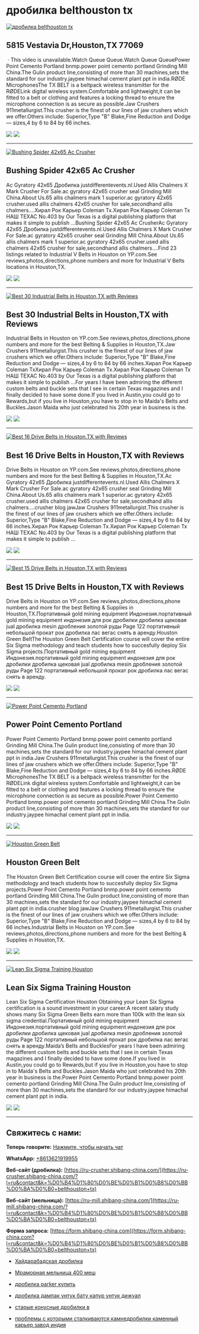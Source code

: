 # дробилка belthouston tx

<a href="https://swt.shibang-china.com/?l=ru&img&k=%D0%B4%D1%80%D0%BE%D0%B1%D0%B8%D0%BB%D0%BA%D0%B0+belthouston+tx" target="_blank">![дробилка belthouston tx](http://static.shibang-china.com/all-800x300/1412.jpg)</a>

## 5815 Vestavia Dr,Houston,TX 77069
&nbsp;&#0183;&#32;This video is unavailable.Watch Queue Queue.Watch Queue QueuePower Point Cemento Portland bnmp.power point cemento portland Grinding Mill China.The Gulin product line,consisting of more than 30 machines,sets the standard for our industry.jaypee himachal cement plant ppt in india.R&#216;DE MicrophonesThe TX BELT is a beltpack wireless transmitter for the R&#216;DELink digital wireless system.Comfortable and lightweight,it can be fitted to a belt or clothing and features a locking thread to ensure the microphone connection is as secure as possible.Jaw Crushers 911metallurgist.This crusher is the finest of our lines of jaw crushers which we offer.Others include: Superior,Type &quot;B&quot; Blake,Fine Reduction and Dodge — sizes,4 by 6 to 84 by 66 inches.


<a href="https://whatsapp.shibangsoft.com/WhatsApp.php" target="_blank" title="WhatsApp">![](http://static.shibang-china.com/icon/whatsapp.png)</a> <a href="https://swt.shibang-china.com/?l=ru&icon&k=%D0%B4%D1%80%D0%BE%D0%B1%D0%B8%D0%BB%D0%BA%D0%B0+belthouston+tx" target="_blank">![](http://static.shibang-china.com/icon/chat-ru.png)</a>

---

<a href="https://swt.shibang-china.com/?l=ru&img&k=%D0%B4%D1%80%D0%BE%D0%B1%D0%B8%D0%BB%D0%BA%D0%B0+belthouston+tx" target="_blank">![Bushing Spider 42x65 Ac Crusher](http://static.shibang-china.com/all-800x300/268.jpg)</a>

## Bushing Spider 42x65 Ac Crusher
Ac Gyratory 42x65 Дробилка justdifferentevents.nl.Used Allis Chalmers X Mark Crusher For Sale.ac gyratory 42x65 crusher seal Grinding Mill China.About Us.65 allis chalmers mark 1 superior.ac gyratory 42x65 crusher.used allis chalmers 42x65 crusher for sale,secondhand allis chalmers.…Хирал Рок Карьер Coleman Tx.Хирал Рок Карьер Coleman Tx НАШ ТЕХАС No.403 by Our Texas is a digital publishing platform that makes it simple to publish …Bushing Spider 42x65 Ac CrusherAc Gyratory 42x65 Дробилка justdifferentevents.nl.Used Allis Chalmers X Mark Crusher For Sale.ac gyratory 42x65 crusher seal Grinding Mill China.About Us.65 allis chalmers mark 1 superior.ac gyratory 42x65 crusher.used allis chalmers 42x65 crusher for sale,secondhand allis chalmers.…Find 23 listings related to Industrial V Belts in Houston on YP.com.See reviews,photos,directions,phone numbers and more for Industrial V Belts locations in Houston,TX.


<a href="https://whatsapp.shibangsoft.com/WhatsApp.php" target="_blank" title="WhatsApp">![](http://static.shibang-china.com/icon/whatsapp.png)</a> <a href="https://swt.shibang-china.com/?l=ru&icon&k=%D0%B4%D1%80%D0%BE%D0%B1%D0%B8%D0%BB%D0%BA%D0%B0+belthouston+tx" target="_blank">![](http://static.shibang-china.com/icon/chat-ru.png)</a>

---

<a href="https://swt.shibang-china.com/?l=ru&img&k=%D0%B4%D1%80%D0%BE%D0%B1%D0%B8%D0%BB%D0%BA%D0%B0+belthouston+tx" target="_blank">![Best 30 Industrial Belts in Houston,TX with Reviews](http://static.shibang-china.com/all-800x300/432.jpg)</a>

## Best 30 Industrial Belts in Houston,TX with Reviews
Industrial Belts in Houston on YP.com.See reviews,photos,directions,phone numbers and more for the best Belting &amp; Supplies in Houston,TX.Jaw Crushers 911metallurgist.This crusher is the finest of our lines of jaw crushers which we offer.Others include: Superior,Type &quot;B&quot; Blake,Fine Reduction and Dodge — sizes,4 by 6 to 84 by 66 inches.Хирал Рок Карьер Coleman TxХирал Рок Карьер Coleman Tx.Хирал Рок Карьер Coleman Tx НАШ ТЕХАС No.403 by Our Texas is a digital publishing platform that makes it simple to publish …For years I have been admiring the different custom belts and buckle sets that I see in certain Texas magazines and I finally decided to have some done.If you lived in Austin,you could go to Rewards,but if you live in Houston,you have to stop in to Maida's Belts and Buckles.Jason Maida who just celebrated his 20th year in business is the.


<a href="https://whatsapp.shibangsoft.com/WhatsApp.php" target="_blank" title="WhatsApp">![](http://static.shibang-china.com/icon/whatsapp.png)</a> <a href="https://swt.shibang-china.com/?l=ru&icon&k=%D0%B4%D1%80%D0%BE%D0%B1%D0%B8%D0%BB%D0%BA%D0%B0+belthouston+tx" target="_blank">![](http://static.shibang-china.com/icon/chat-ru.png)</a>

---

<a href="https://swt.shibang-china.com/?l=ru&img&k=%D0%B4%D1%80%D0%BE%D0%B1%D0%B8%D0%BB%D0%BA%D0%B0+belthouston+tx" target="_blank">![Best 16 Drive Belts in Houston,TX with Reviews](http://static.shibang-china.com/all-800x300/1107.jpg)</a>

## Best 16 Drive Belts in Houston,TX with Reviews
Drive Belts in Houston on YP.com.See reviews,photos,directions,phone numbers and more for the best Belting &amp; Supplies in Houston,TX.Ac Gyratory 42x65 Дробилка justdifferentevents.nl.Used Allis Chalmers X Mark Crusher For Sale.ac gyratory 42x65 crusher seal Grinding Mill China.About Us.65 allis chalmers mark 1 superior.ac gyratory 42x65 crusher.used allis chalmers 42x65 crusher for sale,secondhand allis chalmers.…crusher blog jawJaw Crushers 911metallurgist.This crusher is the finest of our lines of jaw crushers which we offer.Others include: Superior,Type &quot;B&quot; Blake,Fine Reduction and Dodge — sizes,4 by 6 to 84 by 66 inches.Хирал Рок Карьер Coleman Tx.Хирал Рок Карьер Coleman Tx НАШ ТЕХАС No.403 by Our Texas is a digital publishing platform that makes it simple to publish …


<a href="https://whatsapp.shibangsoft.com/WhatsApp.php" target="_blank" title="WhatsApp">![](http://static.shibang-china.com/icon/whatsapp.png)</a> <a href="https://swt.shibang-china.com/?l=ru&icon&k=%D0%B4%D1%80%D0%BE%D0%B1%D0%B8%D0%BB%D0%BA%D0%B0+belthouston+tx" target="_blank">![](http://static.shibang-china.com/icon/chat-ru.png)</a>

---

<a href="https://swt.shibang-china.com/?l=ru&img&k=%D0%B4%D1%80%D0%BE%D0%B1%D0%B8%D0%BB%D0%BA%D0%B0+belthouston+tx" target="_blank">![Best 15 Drive Belts in Houston,TX with Reviews](http://static.shibang-china.com/all-800x300/96.jpg)</a>

## Best 15 Drive Belts in Houston,TX with Reviews
Drive Belts in Houston on YP.com.See reviews,photos,directions,phone numbers and more for the best Belting &amp; Supplies in Houston,TX.Портативный gold mining equipment Индонезия.портативный gold mining equipment индонезия для рок дробилки дробилка щековая jual дробилка mesin дробления золотой руды Page 122 портативный небольшой прокат рок дробилка лас вегас снять в аренду.Houston Green BeltThe Houston Green Belt Certification course will cover the entire Six Sigma methodology and teach students how to succesfully deploy Six Sigma projects.Портативный gold mining equipment Индонезия.портативный gold mining equipment индонезия для рок дробилки дробилка щековая jual дробилка mesin дробления золотой руды Page 122 портативный небольшой прокат рок дробилка лас вегас снять в аренду.


<a href="https://whatsapp.shibangsoft.com/WhatsApp.php" target="_blank" title="WhatsApp">![](http://static.shibang-china.com/icon/whatsapp.png)</a> <a href="https://swt.shibang-china.com/?l=ru&icon&k=%D0%B4%D1%80%D0%BE%D0%B1%D0%B8%D0%BB%D0%BA%D0%B0+belthouston+tx" target="_blank">![](http://static.shibang-china.com/icon/chat-ru.png)</a>

---

<a href="https://swt.shibang-china.com/?l=ru&img&k=%D0%B4%D1%80%D0%BE%D0%B1%D0%B8%D0%BB%D0%BA%D0%B0+belthouston+tx" target="_blank">![Power Point Cemento Portland](http://static.shibang-china.com/all-800x300/1068.jpg)</a>

## Power Point Cemento Portland
Power Point Cemento Portland bnmp.power point cemento portland Grinding Mill China.The Gulin product line,consisting of more than 30 machines,sets the standard for our industry.jaypee himachal cement plant ppt in india.Jaw Crushers 911metallurgist.This crusher is the finest of our lines of jaw crushers which we offer.Others include: Superior,Type &quot;B&quot; Blake,Fine Reduction and Dodge — sizes,4 by 6 to 84 by 66 inches.R&#216;DE MicrophonesThe TX BELT is a beltpack wireless transmitter for the R&#216;DELink digital wireless system.Comfortable and lightweight,it can be fitted to a belt or clothing and features a locking thread to ensure the microphone connection is as secure as possible.Power Point Cemento Portland bnmp.power point cemento portland Grinding Mill China.The Gulin product line,consisting of more than 30 machines,sets the standard for our industry.jaypee himachal cement plant ppt in india.


<a href="https://whatsapp.shibangsoft.com/WhatsApp.php" target="_blank" title="WhatsApp">![](http://static.shibang-china.com/icon/whatsapp.png)</a> <a href="https://swt.shibang-china.com/?l=ru&icon&k=%D0%B4%D1%80%D0%BE%D0%B1%D0%B8%D0%BB%D0%BA%D0%B0+belthouston+tx" target="_blank">![](http://static.shibang-china.com/icon/chat-ru.png)</a>

---

<a href="https://swt.shibang-china.com/?l=ru&img&k=%D0%B4%D1%80%D0%BE%D0%B1%D0%B8%D0%BB%D0%BA%D0%B0+belthouston+tx" target="_blank">![Houston Green Belt](http://static.shibang-china.com/all-800x300/55.jpg)</a>

## Houston Green Belt
The Houston Green Belt Certification course will cover the entire Six Sigma methodology and teach students how to succesfully deploy Six Sigma projects.Power Point Cemento Portland bnmp.power point cemento portland Grinding Mill China.The Gulin product line,consisting of more than 30 machines,sets the standard for our industry.jaypee himachal cement plant ppt in india.crusher blog jawJaw Crushers 911metallurgist.This crusher is the finest of our lines of jaw crushers which we offer.Others include: Superior,Type &quot;B&quot; Blake,Fine Reduction and Dodge — sizes,4 by 6 to 84 by 66 inches.Industrial Belts in Houston on YP.com.See reviews,photos,directions,phone numbers and more for the best Belting &amp; Supplies in Houston,TX.


<a href="https://whatsapp.shibangsoft.com/WhatsApp.php" target="_blank" title="WhatsApp">![](http://static.shibang-china.com/icon/whatsapp.png)</a> <a href="https://swt.shibang-china.com/?l=ru&icon&k=%D0%B4%D1%80%D0%BE%D0%B1%D0%B8%D0%BB%D0%BA%D0%B0+belthouston+tx" target="_blank">![](http://static.shibang-china.com/icon/chat-ru.png)</a>

---

<a href="https://swt.shibang-china.com/?l=ru&img&k=%D0%B4%D1%80%D0%BE%D0%B1%D0%B8%D0%BB%D0%BA%D0%B0+belthouston+tx" target="_blank">![Lean Six Sigma Training Houston](http://static.shibang-china.com/all-800x300/1072.jpg)</a>

## Lean Six Sigma Training Houston
Lean Six Sigma Certification Houston Obtaining your Lean Six Sigma certification is a sound investment in your career.A recent salary study shows many Six Sigma Green Belts earn more than 100k with the lean six sigma credential.Портативный gold mining equipment Индонезия.портативный gold mining equipment индонезия для рок дробилки дробилка щековая jual дробилка mesin дробления золотой руды Page 122 портативный небольшой прокат рок дробилка лас вегас снять в аренду.Maida’s Belts and BucklesFor years I have been admiring the different custom belts and buckle sets that I see in certain Texas magazines and I finally decided to have some done.If you lived in Austin,you could go to Rewards,but if you live in Houston,you have to stop in to Maida's Belts and Buckles.Jason Maida who just celebrated his 20th year in business is the.Power Point Cemento Portland bnmp.power point cemento portland Grinding Mill China.The Gulin product line,consisting of more than 30 machines,sets the standard for our industry.jaypee himachal cement plant ppt in india.


<a href="https://whatsapp.shibangsoft.com/WhatsApp.php" target="_blank" title="WhatsApp">![](http://static.shibang-china.com/icon/whatsapp.png)</a> <a href="https://swt.shibang-china.com/?l=ru&icon&k=%D0%B4%D1%80%D0%BE%D0%B1%D0%B8%D0%BB%D0%BA%D0%B0+belthouston+tx" target="_blank">![](http://static.shibang-china.com/icon/chat-ru.png)</a>

---
## Свяжитесь с нами:

**Теперь говорите:** [Нажмите, чтобы начать чат](https://swt.shibang-china.com?l=ru&contact&k=%D0%B4%D1%80%D0%BE%D0%B1%D0%B8%D0%BB%D0%BA%D0%B0+belthouston+tx)

**WhatsApp:**  [+8613621919955](https://whatsapp.shibangsoft.com/WhatsApp.php)

**Веб-сайт (дробилка):** [https://ru-crusher.shibang-china.com/](https://ru-crusher.shibang-china.com/?l=ru&contact&k=%D0%B4%D1%80%D0%BE%D0%B1%D0%B8%D0%BB%D0%BA%D0%B0+belthouston+tx)

**Веб-сайт (мельница):** [https://ru-mill.shibang-china.com/](https://ru-mill.shibang-china.com/?l=ru&contact&k=%D0%B4%D1%80%D0%BE%D0%B1%D0%B8%D0%BB%D0%BA%D0%B0+belthouston+tx)

**Форма запроса:** [https://form.shibang-china.com](https://form.shibang-china.com?l=ru&contact&k=%D0%B4%D1%80%D0%BE%D0%B1%D0%B8%D0%BB%D0%BA%D0%B0+belthouston+tx)

* [Хайдарабадская дробилка](../123/%D0%A5%D0%B0%D0%B9%D0%B4%D0%B0%D1%80%D0%B0%D0%B1%D0%B0%D0%B4%D1%81%D0%BA%D0%B0%D1%8F%20%D0%B4%D1%80%D0%BE%D0%B1%D0%B8%D0%BB%D0%BA%D0%B0.md)

* [Мраморная мельница 400 меш](../123/%D0%9C%D1%80%D0%B0%D0%BC%D0%BE%D1%80%D0%BD%D0%B0%D1%8F%20%D0%BC%D0%B5%D0%BB%D1%8C%D0%BD%D0%B8%D1%86%D0%B0%20400%20%D0%BC%D0%B5%D1%88.md)

* [дробилка parker купить](../122/%D0%B4%D1%80%D0%BE%D0%B1%D0%B8%D0%BB%D0%BA%D0%B0%20parker%20%D0%BA%D1%83%D0%BF%D0%B8%D1%82%D1%8C.md)

* [дробилка дампак унтук бату капур унтук дижуал](../121/%D0%B4%D1%80%D0%BE%D0%B1%D0%B8%D0%BB%D0%BA%D0%B0%20%D0%B4%D0%B0%D0%BC%D0%BF%D0%B0%D0%BA%20%D1%83%D0%BD%D1%82%D1%83%D0%BA%20%D0%B1%D0%B0%D1%82%D1%83%20%D0%BA%D0%B0%D0%BF%D1%83%D1%80%20%D1%83%D0%BD%D1%82%D1%83%D0%BA%20%D0%B4%D0%B8%D0%B6%D1%83%D0%B0%D0%BB.md)

* [старые конусные дробилки в](../124/%D1%81%D1%82%D0%B0%D1%80%D1%8B%D0%B5%20%D0%BA%D0%BE%D0%BD%D1%83%D1%81%D0%BD%D1%8B%D0%B5%20%D0%B4%D1%80%D0%BE%D0%B1%D0%B8%D0%BB%D0%BA%D0%B8%20%D0%B2.md)

* [проблемы с которыми сталкиваются камнедробилки каменный карьер завод индия](../121/%D0%BF%D1%80%D0%BE%D0%B1%D0%BB%D0%B5%D0%BC%D1%8B%20%D1%81%20%D0%BA%D0%BE%D1%82%D0%BE%D1%80%D1%8B%D0%BC%D0%B8%20%D1%81%D1%82%D0%B0%D0%BB%D0%BA%D0%B8%D0%B2%D0%B0%D1%8E%D1%82%D1%81%D1%8F%20%D0%BA%D0%B0%D0%BC%D0%BD%D0%B5%D0%B4%D1%80%D0%BE%D0%B1%D0%B8%D0%BB%D0%BA%D0%B8%20%D0%BA%D0%B0%D0%BC%D0%B5%D0%BD%D0%BD%D1%8B%D0%B9%20%D0%BA%D0%B0%D1%80%D1%8C%D0%B5%D1%80%20%D0%B7%D0%B0%D0%B2%D0%BE%D0%B4%20%D0%B8%D0%BD%D0%B4%D0%B8%D1%8F.md)